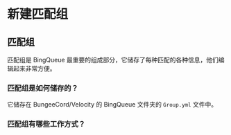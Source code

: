 # 新建匹配组

## 匹配组

匹配组是 BingQueue 最重要的组成部分，它储存了每种匹配的各种信息，他们编辑起来非常方便。

### 匹配组是如何储存的？

它储存在 BungeeCord/Velocity 的 BingQueue 文件夹的 `Group.yml` 文件中。

### 匹配组有哪些工作方式？

